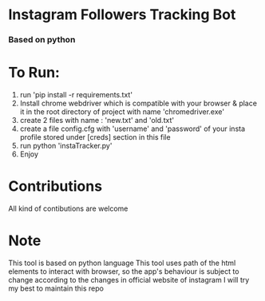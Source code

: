 # Instagram Followers Tracking Bot
### Based on python
# To Run:
1. run 'pip install -r requirements.txt'
2. Install chrome webdriver which is compatible with your browser & place it in the root directory of project with name 'chromedriver.exe'
3. create 2 files with name : 'new.txt' and 'old.txt'
4. create a file config.cfg with 'username' and 'password' of your insta profile stored under [creds] section in this file
5. run python 'instaTracker.py'
6. Enjoy
# Contributions
All kind of contibutions are welcome
# Note 
This tool is based on python language
This tool uses path of the html elements to interact with browser, so the app's behaviour is subject to change according to the changes in official website of instagram
I will try my best to maintain this repo